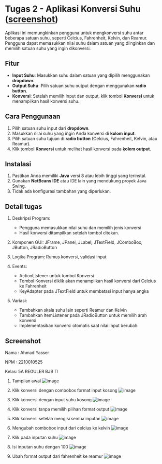 # Tugas 2 - Aplikasi Konversi Suhu ([screenshot](#screenshot))

Aplikasi ini memungkinkan pengguna untuk mengkonversi suhu antar beberapa satuan suhu, seperti Celcius, Fahrenheit, Kelvin, dan Reamur. Pengguna dapat memasukkan nilai suhu dalam satuan yang diinginkan dan memilih satuan suhu yang ingin dikonversi.

## Fitur

- **Input Suhu**: Masukkan suhu dalam satuan yang dipilih menggunakan **dropdown**.
- **Output Suhu**: Pilih satuan suhu output dengan menggunakan **radio button**.
- **Konversi**: Setelah memilih input dan output, klik tombol **Konversi** untuk menampilkan hasil konversi suhu.

## Cara Penggunaan

1. Pilih satuan suhu input dari **dropdown**.
2. Masukkan nilai suhu yang ingin Anda konversi di **kolom input**.
3. Pilih satuan suhu tujuan di **radio button** (Celcius, Fahrenheit, Kelvin, atau Reamur).
4. Klik tombol **Konversi** untuk melihat hasil konversi pada **kolom output**.

## Instalasi

1. Pastikan Anda memiliki **Java** versi 8 atau lebih tinggi yang terinstal.
2. Gunakan **NetBeans IDE** atau IDE lain yang mendukung proyek Java Swing.
3. Tidak ada konfigurasi tambahan yang diperlukan.

## Detail tugas

1. Deskripsi Program:

   - Pengguna memasukkan nilai suhu dan memilih jenis konversi
   - Hasil konversi ditampilkan setelah tombol ditekan.

2. Komponen GUI: JFrame, JPanel, JLabel, JTextField, JComboBox, JButton, JRadioButton

3. Logika Program: Rumus konversi, validasi input

4. Events:

   - ActionListener untuk tombol Konversi
   - Tombol Konversi diklik akan menampilkan hasil konversi dari Celcius ke Fahrenheit
   - KeyAdapter pada JTextField untuk membatasi input hanya angka

5. Variasi:

   - Tambahkan skala suhu lain seperti Reamur dan Kelvin
   - Tambahkan ItemListener pada JRadioButton untuk memilih arah konversi
   - Implementasikan konversi otomatis saat nilai input berubah

## Screenshot

Nama : Ahmad Yasser

NPM  : 2210010525

Kelas: 5A REGULER BJB TI

1. Tampilan awal
![image](https://github.com/user-attachments/assets/bdcea490-7a2f-46b3-b8d1-9ee94072515f)

2. Klik konversi dengan combobox format input kosong
![image](https://github.com/user-attachments/assets/e795918c-6cf2-48d0-b3ea-a0376d383de3)

3. Klik konversi dengan input suhu kosong
![image](https://github.com/user-attachments/assets/50d39490-4e92-48ed-bca4-a623ef9cc32c)

4. Klik konversi tanpa memilih pilihan format output
![image](https://github.com/user-attachments/assets/594c0fe8-eedf-4d3a-be5e-a756bdbf070f)

5. Klik konversi setelah mengisi semua inputan
![image](https://github.com/user-attachments/assets/fc541849-98ee-4a13-8071-7ba4fcef63ad)

6. Mengubah combobox input dari celcius ke kelvin
![image](https://github.com/user-attachments/assets/0abc0093-9d43-475d-ae3f-a3855bc3534d)

7. Klik pada inputan suhu
![image](https://github.com/user-attachments/assets/cb62f13a-1100-4464-ab0d-0ca8bbbf3ccf)

8. Isi inputan suhu dengan 100
![image](https://github.com/user-attachments/assets/b9f6dbab-144d-47d2-851d-ce5b13ff0a5e)

9. Ubah format output dari fahrenheit ke reamur
![image](https://github.com/user-attachments/assets/d0f79b1c-c150-4160-beac-fe20040283d1)
